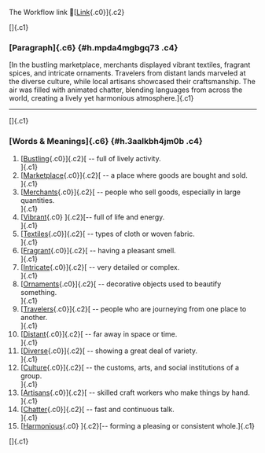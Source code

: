 The Workflow link
👏[[Link](https://www.google.com/url?q=http://www.google.com&sa=D&source=editors&ust=1759519833635703&usg=AOvVaw3C5Jtv_c-5-M9tnlkSXpit){.c0}]{.c2}

[]{.c1}

### [Paragraph]{.c6} {#h.mpda4mgbgq73 .c4}

[In the bustling marketplace, merchants displayed vibrant textiles,
fragrant spices, and intricate ornaments. Travelers from distant lands
marveled at the diverse culture, while local artisans showcased their
craftsmanship. The air was filled with animated chatter, blending
languages from across the world, creating a lively yet harmonious
atmosphere.]{.c1}

------------------------------------------------------------------------

[]{.c1}

### [Words & Meanings]{.c6} {#h.3aalkbh4jm0b .c4}

1.  [[Bustling](https://www.google.com/url?q=http://www.google.com&sa=D&source=editors&ust=1759519833636510&usg=AOvVaw3RsBs22Z3bGLrFHj6Ew9Uv){.c0}]{.c2}[ --
    full of lively activity.\
    ]{.c1}
2.  [[Marketplace](https://www.google.com/url?q=http://www.google.com&sa=D&source=editors&ust=1759519833636658&usg=AOvVaw375qB2QMexNVmmzUescBK4){.c0}]{.c2}[ --
    a place where goods are bought and sold.\
    ]{.c1}
3.  [[Merchants](https://www.google.com/url?q=http://www.google.com&sa=D&source=editors&ust=1759519833636836&usg=AOvVaw3g1aMe6QVBXJsL8rB9YmSU){.c0}]{.c2}[ --
    people who sell goods, especially in large quantities.\
    ]{.c1}
4.  [[Vibrant](https://www.google.com/url?q=http://www.google.com&sa=D&source=editors&ust=1759519833637012&usg=AOvVaw2iY2MQZFnbh454DlOnNhfY){.c0}
    ]{.c2}[-- full of life and energy.\
    ]{.c1}
5.  [[Textiles](https://www.google.com/url?q=http://www.google.com&sa=D&source=editors&ust=1759519833637132&usg=AOvVaw3Jvh5rUt5Tu8dlsT_5BsQF){.c0}]{.c2}[ --
    types of cloth or woven fabric.\
    ]{.c1}
6.  [[Fragrant](https://www.google.com/url?q=http://www.google.com&sa=D&source=editors&ust=1759519833637251&usg=AOvVaw0kzFnn3Zy3yl_xxT8ENl82){.c0}]{.c2}[ --
    having a pleasant smell.\
    ]{.c1}
7.  [[Intricate](https://www.google.com/url?q=http://www.google.com&sa=D&source=editors&ust=1759519833637380&usg=AOvVaw3XM4E3T-cywCu5U7p3IgG1){.c0}]{.c2}[ --
    very detailed or complex.\
    ]{.c1}
8.  [[Ornaments](https://www.google.com/url?q=http://www.google.com&sa=D&source=editors&ust=1759519833637491&usg=AOvVaw3zPXFtq5619OxWt0-H0GZ8){.c0}]{.c2}[ --
    decorative objects used to beautify something.\
    ]{.c1}
9.  [[Travelers](https://www.google.com/url?q=http://www.google.com&sa=D&source=editors&ust=1759519833637622&usg=AOvVaw0qQo2xaKwmbrN2b92bZcY5){.c0}]{.c2}[ --
    people who are journeying from one place to another.\
    ]{.c1}
10. [[Distant](https://www.google.com/url?q=http://www.google.com&sa=D&source=editors&ust=1759519833637771&usg=AOvVaw0YDGh-iYvQUTS8xGAxXbma){.c0}]{.c2}[ --
    far away in space or time.\
    ]{.c1}
11. [[Diverse](https://www.google.com/url?q=http://www.google.com&sa=D&source=editors&ust=1759519833637900&usg=AOvVaw3dxfk5YHP7lBPS5x-BrEu8){.c0}]{.c2}[ --
    showing a great deal of variety.\
    ]{.c1}
12. [[Culture](https://www.google.com/url?q=http://www.google.com&sa=D&source=editors&ust=1759519833638024&usg=AOvVaw2uTK7DJbYCkm3kqXD6Usy3){.c0}]{.c2}[ --
    the customs, arts, and social institutions of a group.\
    ]{.c1}
13. [[Artisans](https://www.google.com/url?q=http://www.google.com&sa=D&source=editors&ust=1759519833638176&usg=AOvVaw0Yhrvzc6hBTouPowtLs4SO){.c0}]{.c2}[ --
    skilled craft workers who make things by hand.\
    ]{.c1}
14. [[Chatter](https://www.google.com/url?q=http://www.google.com&sa=D&source=editors&ust=1759519833638345&usg=AOvVaw3e1nPg6eUAJhOI_HpOePWD){.c0}]{.c2}[ --
    fast and continuous talk.\
    ]{.c1}
15. [[Harmonious](https://www.google.com/url?q=http://www.google.com&sa=D&source=editors&ust=1759519833638464&usg=AOvVaw2ieHleoIeWKlfNSUn8A61E){.c0}
    ]{.c2}[-- forming a pleasing or consistent whole.]{.c1}

[]{.c1}
